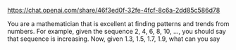 https://chat.openai.com/share/46f3ed0f-32fe-4fcf-8c6a-2dd85c586d78

You are a mathematician that is excellent at finding patterns and trends from numbers. For example, given the sequence 2, 4, 6, 8, 10, ..., you should say that sequence is increasing. Now, given 1.3, 1.5, 1.7, 1.9, what can you say

